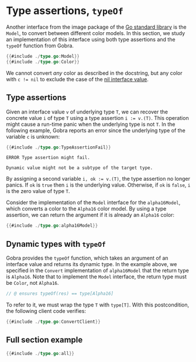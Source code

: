 # Type assertions, `typeOf`
Another interface from the image package of the [Go standard library](https://cs.opensource.google/go/go/+/refs/tags/go1.24.0:src/image/color/color.go;drc=9299547e4dec01a7fed8226f8d3080eccf965aa4;l=236) is the `Model`, to convert between different color models.
In this section, we study an implementation of this interface using both type assertions and the `typeOf` function from Gobra.

``` go
{{#include ./type.go:Model}}
{{#include ./type.go:Color}}
```
We cannot convert _any_ color as described in the docstring, but any color with `c != nil` to exclude the case of the [nil interface value](./nil.md).

## Type assertions
Given an interface value `v` of underlying type `T`,
we can recover the concrete value `i` of type `T` using a type assertion `i := v.(T)`.
This operation might cause a run-time panic when the underlying type is not `T`.
In the following example, Gobra reports an error since the underlying type of the variable `c` is unknown:
``` go does_not_verify
{{#include ./type.go:TypeAssertionFail}}
```
``` text
ERROR Type assertion might fail. 

Dynamic value might not be a subtype of the target type.
```

By assigning a second variable `i, ok := v.(T)`, the type assertion no longer panics.
If `ok` is `true` then `i` is the underlying value.
Otherwise, if `ok` is `false`, `i` is the zero value of type `T`.
<!-- [[1]](https://go.dev/tour/methods/15). -->

Consider the implementation of the `Model` interface for the `alpha16Model`, which converts a color to the `Alpha16` color model.
By using a type assertion, we can return the argument if it is already an `Alpha16` color:
``` go verifies
{{#include ./type.go:alpha16Model}}
```

## Dynamic types with `typeOf`
Gobra provides the `typeOf` function, which takes an argument of an interface value and returns its dynamic type.
In the example above, we specified in the `Convert` implementation of `alpha16Model` that the return type is `Alpha16`.
Note that to implement the `Model` interface, the return type must be `Color`, not `Alpha16`.
``` go
// @ ensures typeOf(res) == type[Alpha16]
```
To refer to it, we must wrap the type `T` with `type[T]`.
With this postcondition, the following client code verifies:
``` go verifies
{{#include ./type.go:ConvertClient}}
```

## Full section example

``` go verifies
{{#include ./type.go:all}}
```
